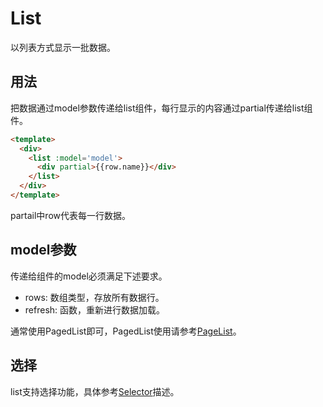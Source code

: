 # List

以列表方式显示一批数据。

## 用法

把数据通过model参数传递给list组件，每行显示的内容通过partial传递给list组件。
```html
<template>
  <div>
    <list :model='model'>
      <div partial>{{row.name}}</div>
    </list>
  </div>
</template>
```
partail中row代表每一行数据。

## model参数

传递给组件的model必须满足下述要求。

- rows: 数组类型，存放所有数据行。
- refresh: 函数，重新进行数据加载。

通常使用PagedList即可，PagedList使用请参考[PageList](PagedList.md)。

## 选择

list支持选择功能，具体参考[Selector](Selector.md)描述。
